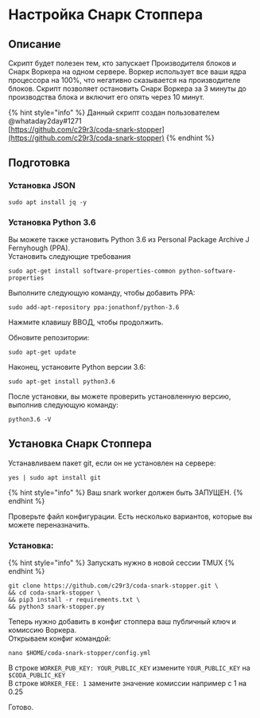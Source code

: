 # Настройка Снарк Стоппера

## Описание

Скрипт будет полезен тем, кто запускает Производителя блоков и Снарк Воркера на одном сервере. Воркер использует все ваши ядра процессора на 100%, что негативно сказывается на производителе блоков. Скрипт позволяет остановить Снарк Воркера за 3 минуты до производства блока и включит его опять через 10 минут.

{% hint style="info" %}
Данный скрипт создан пользователем @whataday2day\#1271  
[https://github.com/c29r3/coda-snark-stopper](https://github.com/c29r3/coda-snark-stopper)
{% endhint %}

## Подготовка

### Установка JSON

```text
sudo apt install jq -y
```

### **Установка Python 3.6**

Вы можете также установить Python 3.6 из Personal Package Archive J Fernyhough \(PPA\).  
Установить следующие требования

```text
sudo apt-get install software-properties-common python-software-properties
```

Выполните следующую команду, чтобы добавить PPA:

```text
sudo add-apt-repository ppa:jonathonf/python-3.6
```

Нажмите клавишу ВВОД, чтобы продолжить.

Обновите репозитории:

```text
sudo apt-get update
```

Наконец, установите Python версии 3.6:

```text
sudo apt-get install python3.6
```

После установки, вы можете проверить установленную версию, выполнив следующую команду:

```text
python3.6 -V
```

## Установка Снарк Стоппера

Устанавливаем пакет git, если он не установлен на сервере:

```text
yes | sudo apt install git
```

{% hint style="info" %}
Ваш snark worker должен быть ЗАПУЩЕН.
{% endhint %}

Проверьте файл конфигурации. Есть несколько вариантов, которые вы можете переназначить.

### Установка:

{% hint style="info" %}
Запускать нужно в новой сессии TMUX
{% endhint %}

```text
git clone https://github.com/c29r3/coda-snark-stopper.git \
&& cd coda-snark-stopper \
&& pip3 install -r requirements.txt \
&& python3 snark-stopper.py
```

Теперь нужно добавить в конфиг стоппера ваш публичный ключ и комиссию Воркера.  
Открываем конфиг командой:

```text
nano $HOME/coda-snark-stopper/config.yml
```

В строке `WORKER_PUB_KEY: YOUR_PUBLIC_KEY` измените `YOUR_PUBLIC_KEY` на `$CODA_PUBLIC_KEY`  
В строке `WORKER_FEE: 1` замените значение комиссии например с 1 на 0.25

Готово.


